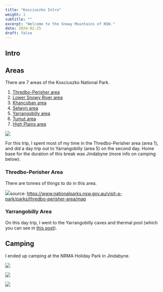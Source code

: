 ```yaml
---
title: "Kosciuszko Intro"
weight: 1
subtitle: ""
excerpt: "Welcome to the Snowy Mountains of NSW."
date: 2024-02-25
draft: false
---
```


## Intro

## Areas

There are 7 areas of the Kosciuszko National Park. 

1. [Thredbo-Perisher area](https://www.nationalparks.nsw.gov.au/visit-a-park/parks/thredbo-perisher-area)
2. [Lower Snowy River area](https://www.nationalparks.nsw.gov.au/visit-a-park/parks/lower-snowy-river-area)
3. [Khancoban area](https://www.nationalparks.nsw.gov.au/visit-a-park/parks/khancoban-area)
4. [Selwyn area](https://www.nationalparks.nsw.gov.au/visit-a-park/parks/selwyn-area)
5. [Yarrangobilly area](https://www.nationalparks.nsw.gov.au/visit-a-park/parks/yarrangobilly-area)
6. [Tumut area](https://www.nationalparks.nsw.gov.au/visit-a-park/parks/tumut-area)
7. [High Plains area](https://www.nationalparks.nsw.gov.au/visit-a-park/parks/high-plains-area)

![](/blog/kosciuszko-series/areas.png)

For this trip, I spent most of my time in the Thredbo-Perisher area (area 1), and did a day trip out to Yarrangobilly (area 5) on the second day. Home base for the duration of this break was Jindabyne (more info on camping below).

### Thredbo-Perisher Area

There are tonnes of things to do in this area. 

![](/blog/kosciuszko-series/thredbo_map.png)source:
https://www.nationalparks.nsw.gov.au/visit-a-park/parks/thredbo-perisher-area/map

### Yarrangobilly Area

On this day trip, I went to the Yarrangobilly caves and thermal pool (which you can see in [this post](https://lighthearted-pegasus-d643a3.netlify.app/blog/kosciuszko-series/03-caves-thermal/)).

## Camping

I ended up camping at the NRMA Holiday Park in Jindabyne.

![](/blog/kosciuszko-series/camp_04.jpg)

![](/blog/kosciuszko-series/camp_02.JPG)

![](/blog/kosciuszko-series/camp_03.JPG)



